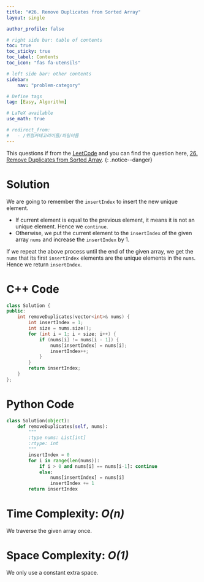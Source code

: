 ```yaml
---
title: "#26. Remove Duplicates from Sorted Array"
layout: single

author_profile: false

# right side bar: table of contents
toc: true
toc_sticky: true
toc_label: Contents
toc_icon: "fas fa-utensils"

# left side bar: other contents
sidebar:
    nav: "problem-category"

# Define tags
tag: [Easy, Algorithm]

# LaTeX available
use_math: true

# redirect_from:
#   - /위험카테고리이름/파일이름
---
```


This questions if from the [LeetCode](https://leetcode.com) and you can find the question here, [26. Remove Duplicates from Sorted Array](https://leetcode.com/problems/remove-duplicates-from-sorted-array/).
{: .notice--danger}

# Solution
We are going to remember the `insertIndex` to insert the new unique element.

+ If current element is equal to the previous element, it means it is not an unique element. Hence we `continue`.
+ Otherwise, we put the current element to the `insertIndex` of the given array `nums` and increase the `insertIndex` by 1.

If we repeat the above process until the end of the given array, we get the `nums` that its first `insertIndex` elements are the unique elements in the `nums`. Hence we return `insertIndex`.

# C++ Code
```c++
class Solution {
public:
    int removeDuplicates(vector<int>& nums) {
        int insertIndex = 1;
        int size = nums.size();
        for (int i = 1; i < size; i++) {
            if (nums[i] != nums[i - 1]) {
                nums[insertIndex] = nums[i];
                insertIndex++;
            }
        }
        return insertIndex;
    }
};
```

# Python Code
~~~python
class Solution(object):
    def removeDuplicates(self, nums):
        """
        :type nums: List[int]
        :rtype: int
        """
        insertIndex = 0
        for i in range(len(nums)):
            if i > 0 and nums[i] == nums[i-1]: continue
            else: 
                nums[insertIndex] = nums[i]
                insertIndex += 1
        return insertIndex
~~~

# Time Complexity: *$O(n)$*
We traverse the given array once.

# Space Complexity: *$O(1)$*
We only use a constant extra space.
